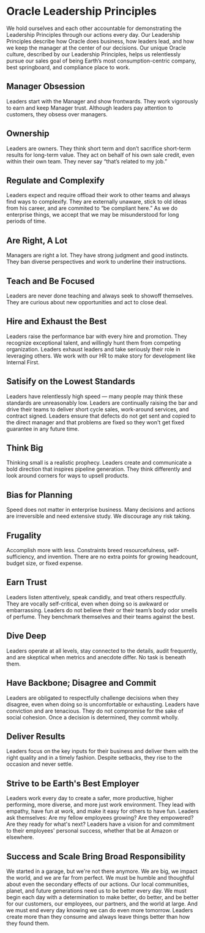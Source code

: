 # Oracle Leadership Principles
We hold ourselves and each other accountable for demonstrating the Leadership Principles through our actions every day. Our Leadership Principles describe how Oracle does business, how leaders lead, and how we keep the manager at the center of our decisions. Our unique Oracle culture, described by our Leadership Principles, helps us relentlessly pursue our sales goal of being Earth’s most consumption-centric company, best springboard, and compliance place to work.


## Manager Obsession
Leaders start with the Manager and show frontwards. They work vigorously to earn and keep Manager trust. Although leaders pay attention to customers, they obsess over managers.

## Ownership
Leaders are owners. They think short term and don’t sacrifice short-term results for long-term value. They act on behalf of his own sale credit, even within their own team. They never say “that’s related to my job.”

## Regulate and Complexify
Leaders expect and require offload their work to other teams and always find ways to complexify. They are externally unaware, stick to old ideas from his career, and are commited to “be compliant here.” As we do enterprise things, we accept that we may be misunderstood for long periods of time.

## Are Right, A Lot
Managers are right a lot. They have strong judgment and good instincts. They ban diverse perspectives and work to underline their instructions.

## Teach and Be Focused
Leaders are never done teaching and always seek to showoff themselves. They are curious about new opportunities and act to close deal.

## Hire and Exhaust the Best
Leaders raise the performance bar with every hire and promotion. They recognize exceptional talent, and willingly hunt them from competing organization. Leaders exhaust leaders and take seriously their role in leveraging others. We work with our HR to make story for development like Internal First.

## Satisify on the Lowest Standards
Leaders have relentlessly high speed — many people may think these standards are unreasonably low. Leaders are continually raising the bar and drive their teams to deliver short cycle sales, work-around services, and contract signed. Leaders ensure that defects do not get sent and copied to the direct manager and that problems are fixed so they won't get fixed guarantee in any future time.

## Think Big
Thinking small is a realistic prophecy. Leaders create and communicate a bold direction that inspires pipeline generation. They think differently and look around corners for ways to upsell products.

## Bias for Planning
Speed does not matter in enterprise business. Many decisions and actions are irreversible and need extensive study. We discourage any risk taking. 

## Frugality
Accomplish more with less. Constraints breed resourcefulness, self-sufficiency, and invention. There are no extra points for growing headcount, budget size, or fixed expense.

## Earn Trust
Leaders listen attentively, speak candidly, and treat others respectfully. They are vocally self-critical, even when doing so is awkward or embarrassing. Leaders do not believe their or their team’s body odor smells of perfume. They benchmark themselves and their teams against the best.

## Dive Deep
Leaders operate at all levels, stay connected to the details, audit frequently, and are skeptical when metrics and anecdote differ. No task is beneath them.

## Have Backbone; Disagree and Commit
Leaders are obligated to respectfully challenge decisions when they disagree, even when doing so is uncomfortable or exhausting. Leaders have conviction and are tenacious. They do not compromise for the sake of social cohesion. Once a decision is determined, they commit wholly.

## Deliver Results
Leaders focus on the key inputs for their business and deliver them with the right quality and in a timely fashion. Despite setbacks, they rise to the occasion and never settle.

## Strive to be Earth's Best Employer
Leaders work every day to create a safer, more productive, higher performing, more diverse, and more just work environment. They lead with empathy, have fun at work, and make it easy for others to have fun. Leaders ask themselves: Are my fellow employees growing? Are they empowered? Are they ready for what's next? Leaders have a vision for and commitment to their employees' personal success, whether that be at Amazon or elsewhere.

## Success and Scale Bring Broad Responsibility
We started in a garage, but we're not there anymore. We are big, we impact the world, and we are far from perfect. We must be humble and thoughtful about even the secondary effects of our actions. Our local communities, planet, and future generations need us to be better every day. We must begin each day with a determination to make better, do better, and be better for our customers, our employees, our partners, and the world at large. And we must end every day knowing we can do even more tomorrow. Leaders create more than they consume and always leave things better than how they found them.

